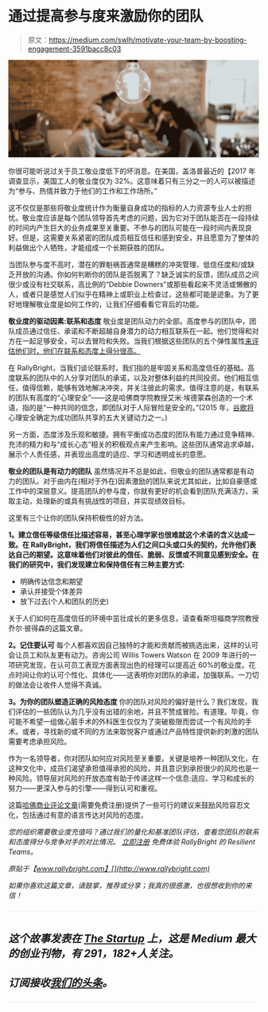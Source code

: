 # 通过提高参与度来激励你的团队

> 原文：<https://medium.com/swlh/motivate-your-team-by-boosting-engagement-3591bacc8c03>

![](img/945cf6adba369c245b2d78ec4ec0ef68.png)

你很可能听说过关于员工敬业度低下的坏消息。在美国，盖洛普最近的【2017 年调查显示，美国工人的敬业度仅为 32%。这意味着只有三分之一的人可以被描述为“参与、热情并致力于他们的工作和工作场所。”

这不仅仅是那些将敬业度统计作为衡量自身成功的指标的人力资源专业人士的担忧。敬业度应该是每个团队领导首先考虑的问题，因为它对于团队能否在一段持续的时间内产生巨大的业务成果至关重要。不参与的团队可能在一段时间内表现良好。但是，这需要关系紧密的团队成员相互信任和感到安全，并且愿意为了整体的利益做出个人牺牲，才能组成一个长期获胜的团队。

当团队参与度不高时，潜在的罪魁祸首通常是糟糕的冲突管理、低信任度和/或缺乏开放的沟通。你如何判断你的团队是否脱离了？缺乏诚实的反馈，团队成员之间很少或没有社交联系，高比例的“Debbie Downers”或那些看起来不灵活或懒散的人，或者只是感觉人们似乎在精神上或职业上检查过，这些都可能是迹象。为了更好地理解敬业度是如何工作的，让我们仔细看看它背后的功能。

**敬业度的驱动因素:联系和态度**
敬业度是团队动力的全部。高度参与的团队中，团队成员通过信任、承诺和不断超越自身潜力的动力相互联系在一起。他们觉得和对方在一起足够安全，可以去冒险和失败。当我们根据这些团队的五个弹性属性[来评估他们时，他们在联系和态度上得分很高。](https://www.rallybright.com/want-team-focus-resilience/)

在 RallyBright，当我们谈论联系时，我们指的是牢固关系和高度信任的基础。高度联系的团队中的人分享对团队的承诺，以及对整体利益的共同投资。他们相互信任，值得信赖，能够有效地解决冲突，并关注彼此的需求。值得注意的是，有联系的团队有高度的“心理安全”——这是哈佛商学院教授艾米·埃德蒙森创造的一个术语，指的是“一种共同的信念，即团队对于人际冒险是安全的。”(2015 年，[谷歌将](https://www.nytimes.com/2016/02/28/magazine/what-google-learned-from-its-quest-to-build-the-perfect-team.html)心理安全确定为成功团队共享的五大关键动力之一。)

另一方面，态度涉及乐观和敏捷。拥有平衡成功态度的团队有能力通过竞争精神、充沛的精力和与“成长心态”相关的积极观点来产生影响。这些团队通常追求卓越，展示个人责任感，并表现出高度的适应、学习和透明成长的意愿。

**敬业的团队是有动力的团队**
虽然情况并不总是如此，但敬业的团队通常都是有动力的团队。对于由内在(相对于外在)因素激励的团队来说尤其如此，比如自豪感或工作中的深层意义。提高团队的参与度，你就有更好的机会看到团队充满活力，采取主动，处理新的或具有挑战性的项目，并实现绩效目标。

这里有三个让你的团队保持积极性的好方法。

**1。建立信任等级信任比描述容易，甚至心理学家也很难就这个术语的含义达成一致。在 RallyBright，我们将信任描述为人们之间口头或口头的契约，允许他们表达自己的期望。这意味着他们对彼此的信任、脆弱、反馈或不同意见感到安全。在我们的研究中，我们发现建立和保持信任有三种主要方式:**

*   明确传达信念和期望
*   承认并接受个体差异
*   放下过去(个人和团队的历史)

关于人们如何在高度信任的环境中茁壮成长的更多信息，请查看斯坦福商学院教授乔尔·彼得森的这篇文章。

**2。记住要认可**
每个人都喜欢因自己独特的才能和贡献而被挑选出来，这样的认可会让员工和队友更有动力。咨询公司 Willis Towers Watson 在 2009 年进行的一项研究发现，在认可员工表现方面表现出色的经理可以提高近 60%的敬业度。花点时间让你的认可个性化、具体化——这表明你对团队的承诺，加强联系。一刀切的做法会让收件人觉得不真诚。

**3。为你的团队塑造正确的风险态度**
你的团队对风险的偏好是什么？我们发现，我们评估的一些团队认为几乎没有出错的余地，并且不赞成冒险。有道理。毕竟，你可能不希望一组做心脏手术的外科医生仅仅为了突破极限而尝试一个有风险的手术。或者，寻找新的或不同的方法来取悦客户或通过产品特性提供新的刺激的团队需要考虑承担风险。

作为一名领导者，你对团队如何应对风险至关重要。关键是培养一种团队文化，在这种文化中，成员们渴望承担值得承担的风险，并且意识到承担很少的风险也是一种风险。领导层对风险的开放态度有助于传递这样一个信息:适应、学习和成长的努力——更深入参与的引擎——得到认可和重视。

这篇[哈佛商业评论文章](https://hbr.org/2014/09/the-reason-your-team-wont-take-risks)(需要免费注册)提供了一些可行的建议来鼓励风险容忍文化，包括通过有意的语言传达对风险的态度。

*您的组织需要敬业度充值吗？通过我们的量化和基准团队评估，查看您团队的联系和态度得分与竞争对手的对比情况。* [*立即注册*](https://www.rallybright.com/#contact-us) *免费体验 RallyBright 的 Resilient Teams。*

*原贴于【www.rallybright.com】[](http://www.rallybright.com)*

*如果你喜欢这篇文章，请鼓掌，推荐或分享；我真的很感激，也很想收到你的来信！*

*![](img/731acf26f5d44fdc58d99a6388fe935d.png)*

## *这个故事发表在 [The Startup](https://medium.com/swlh) 上，这是 Medium 最大的创业刊物，有 291，182+人关注。*

## *订阅接收[我们的头条](http://growthsupply.com/the-startup-newsletter/)。*

*![](img/731acf26f5d44fdc58d99a6388fe935d.png)*